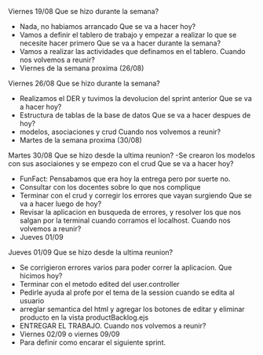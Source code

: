 Viernes 19/08
Que se hizo durante la semana? 
- Nada, no habiamos arrancado
Que se va a hacer hoy? 
- Vamos a definir el tablero de trabajo y empezar a realizar lo que se necesite hacer primero
Que se va a hacer durante la semana? 
- Vamos a realizar las actividades que definamos en el tablero.
Cuando nos volvemos a reunir?
- Viernes de la semana proxima (26/08)

Viernes 26/08
Que se hizo durante la semana? 
- Realizamos el DER y tuvimos la devolucion del sprint anterior
Que se va a hacer hoy? 
- Estructura de tablas de la base de datos
Que se va a hacer despues de hoy? 
- modelos, asociaciones y crud
Cuando nos volvemos a reunir?
- Martes de la semana proxima (30/08)

Martes 30/08
Que se hizo desde la ultima reunion? 
-Se crearon los modelos con sus asociaiones y se empezo con el crud
Que se va a hacer hoy? 
- FunFact: Pensabamos que era hoy la entrega pero por suerte no.
- Consultar con los docentes sobre lo que nos complique
- Terminar con el crud y corregir los errores que vayan surgiendo
Que se va a hacer luego de hoy?
- Revisar la aplicacion en busqueda de errores, y resolver los que nos salgan por la terminal cuando corramos el localhost.
Cuando nos volvemos a reunir? 
- Jueves 01/09

Jueves 01/09 
Que se hizo desde la ultima reunion? 
- Se corrigieron errores varios para poder correr la aplicacion.
Que hicimos hoy? 
- Terminar con el metodo edited del user.controller
- Pedirle ayuda al profe por el tema de la session cuando se edita al usuario
- arreglar semantica del html y agregar los botones de editar y eliminar producto en la vista productBacklog.ejs
- ENTREGAR EL TRABAJO.
Cuando nos volvemos a reunir?
- Viernes 02/09 o viernes 09/09
- Para definir como encarar el siguiente sprint.